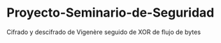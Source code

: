# Proyecto-Seminario-de-Seguridad
Cifrado y descifrado de Vigenère seguido de XOR de flujo de bytes
